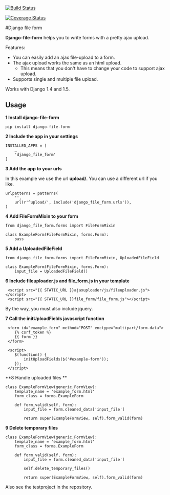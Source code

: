 [![Build Status](https://travis-ci.org/mbraak/django-file-form.png?branch=master)](https://travis-ci.org/mbraak/django-file-form)

[![Coverage Status](https://coveralls.io/repos/mbraak/django-file-form/badge.png?branch=master)](https://coveralls.io/r/mbraak/django-file-form?branch=master)

#Django file form

**Django-file-form** helps you to write forms with a pretty ajax upload.

Features:

* You can easily add an ajax file-upload to a form.
* The ajax upload works the same as an html upload.
    * This means that you don't have to change your code to support ajax upload.
* Supports single and multiple file upload.

Works with Django 1.4 and 1.5.

## Usage

**1 Install django-file-form**

```
pip install django-file-form
```

**2 Include the app in your settings**

```
INSTALLED_APPS = [
    …
    'django_file_form'
]
```

**3 Add the app to your urls**

In this example we use the url **upload/**. You can use a different url if you like.

```
urlpatterns = patterns(
    '',
    url(r'^upload/', include('django_file_form.urls')),
)
```

**4 Add FileFormMixin to your form**

```
from django_file_form.forms import FileFormMixin

class ExampleForm(FileFormMixin, forms.Form):
    pass
```

**5 Add a UploadedFileField**

```
from django_file_form.forms import FileFormMixin, UploadedFileField

class ExampleForm(FileFormMixin, forms.Form):
    input_file = UploadedFileField()
```

**6 Include fileuploader.js and file_form.js in your template**

```
 <script src="{{ STATIC_URL }}ajaxuploader/js/fileuploader.js"></script>
 <script src="{{ STATIC_URL }}file_form/file_form.js"></script>
```

By the way, you must also include jquery.

**7 Call the initUploadFields javascript function**

```
 <form id="example-form" method="POST" enctype="multipart/form-data">
 	{% csrf_token %}
    {{ form }}
 </form>

 <script>
 	$(function() {
    	initUploadFields($('#example-form'));
   	});
 </script>
```

**8 Handle uploaded files **

```
class ExampleFormView(generic.FormView):
    template_name = 'example_form.html'
    form_class = forms.ExampleForm

    def form_valid(self, form):
    	input_file = form.cleaned_data['input_file']

    	return super(ExampleFormView, self).form_valid(form)
```

**9 Delete temporary files**

```
class ExampleFormView(generic.FormView):
    template_name = 'example_form.html'
    form_class = forms.ExampleForm

    def form_valid(self, form):
    	input_file = form.cleaned_data['input_file']

		self.delete_temporary_files()

    	return super(ExampleFormView, self).form_valid(form)
```

Also see the testproject in the repository.
